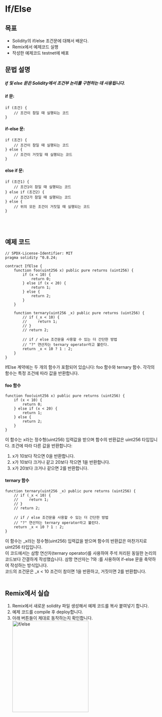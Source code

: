 # If/Else

## 목표
- Solidity의 if/else 조건문에 대해서 배운다.
- Remix에서 예제코드 실행
- 작성한 예제코드 testnet에 배포

## 문법 설명
##### if 및 else 문은 Solidity에서 조건부 논리를 구현하는 데 사용됩니다.
#### if 문:
```solidity
if (조건) {
    // 조건이 참일 때 실행되는 코드
}
```
#### if-else 문:
```solidity
if (조건) {
    // 조건이 참일 때 실행되는 코드
} else {
    // 조건이 거짓일 때 실행되는 코드
}
```
#### else if 문:
``` solidity
if (조건1) {
    // 조건1이 참일 때 실행되는 코드
} else if (조건2) {
    // 조건2가 참일 때 실행되는 코드
} else {
    // 위의 모든 조건이 거짓일 때 실행되는 코드
}
```
<br><br>
## 예제 코드
```solidity
// SPDX-License-Identifier: MIT
pragma solidity ^0.8.24;

contract IfElse {
    function foo(uint256 x) public pure returns (uint256) {
        if (x < 10) {
            return 0;
        } else if (x < 20) {
            return 1;
        } else {
            return 2;
        }
    }

    function ternary(uint256 _x) public pure returns (uint256) {
        // if (_x < 10) {
        //     return 1;
        // }
        // return 2;

        // if / else 조건문을 사용할 수 있는 더 간단한 방법
        // "?" 연산자는 ternary operator라고 불린다.
        return _x < 10 ? 1 : 2;
    }
}
```

IfElse 계약에는 두 개의 함수가 포함되어 있습니다: foo 함수와 ternary 함수. 각각의 함수는 특정 조건에 따라 값을 반환합니다.<br>

#### foo 함수
``` solidity
function foo(uint256 x) public pure returns (uint256) {
    if (x < 10) {
        return 0;
    } else if (x < 20) {
        return 1;
    } else {
        return 2;
    }
}
```
이 함수는 x라는 정수형(uint256) 입력값을 받으며 함수의 반환값은 uint256 타입입니다.
조건에 따라 다른 값을 반환합니다:
  1. x가 10보다 작으면 0을 반환합니다.
  2. x가 10보다 크거나 같고 20보다 작으면 1을 반환합니다.
  3. x가 20보다 크거나 같으면 2를 반환합니다.<br>

#### ternary 함수
```solidity
function ternary(uint256 _x) public pure returns (uint256) {
    // if (_x < 10) {
    //     return 1;
    // }
    // return 2;

    // if / else 조건문을 사용할 수 있는 더 간단한 방법
    // "?" 연산자는 ternary operator라고 불린다.
    return _x < 10 ? 1 : 2;
}
```
이 함수는 _x라는 정수형(uint256) 입력값을 받으며 함수의 반환값은 마찬가지로 uint256 타입입니다.<br>
이 코드에서는 삼항 연산자(ternary operator)를 사용하여 주석 처리된 동일한 논리의 코드보다 간결하게 작성했습니다.
삼항 연산자는 ?와 :를 사용하여 if-else 문을 축약하여 작성하는 방식입니다.<br>
코드의 조건문은 _x < 10 조건이 참이면 1을 반환하고, 거짓이면 2를 반환합니다.
<br><br>
## Remix에서 실습
1. Remix에서 새로운 solidity 파일 생성해서 예제 코드를 복사 붙여넣기 합니다.
2. 예제 코드를 compile 후 deploy합니다.
3. 아래 버튼들이 제대로 동작하는지 확인합니다.<br>
<img src="https://github.com/Joon2000/Solidity-modules/blob/main/images/if-else/If%3Aelse%20button.png" width="250px" height="300px" title="if/else" alt="if/else"></img><br/>
